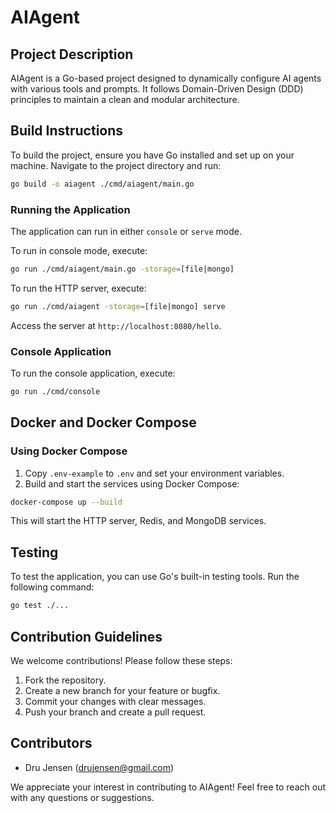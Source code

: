 # AIAgent

## Project Description
AIAgent is a Go-based project designed to dynamically configure AI agents with various tools and prompts. It follows Domain-Driven Design (DDD) principles to maintain a clean and modular architecture.

## Build Instructions
To build the project, ensure you have Go installed and set up on your machine. Navigate to the project directory and run:

```bash
go build -o aiagent ./cmd/aiagent/main.go
```

### Running the Application

The application can run in either `console` or `serve` mode.

To run in console mode, execute:

```bash
go run ./cmd/aiagent/main.go -storage=[file|mongo]
```

To run the HTTP server, execute:

```bash
go run ./cmd/aiagent -storage=[file|mongo] serve
```

Access the server at `http://localhost:8080/hello`.

### Console Application
To run the console application, execute:

```bash
go run ./cmd/console
```

## Docker and Docker Compose
### Using Docker Compose
1. Copy `.env-example` to `.env` and set your environment variables.
2. Build and start the services using Docker Compose:

```bash
docker-compose up --build
```

This will start the HTTP server, Redis, and MongoDB services.

## Testing
To test the application, you can use Go's built-in testing tools. Run the following command:

```bash
go test ./...
```

## Contribution Guidelines
We welcome contributions! Please follow these steps:
1. Fork the repository.
2. Create a new branch for your feature or bugfix.
3. Commit your changes with clear messages.
4. Push your branch and create a pull request.

## Contributors
- Dru Jensen (drujensen@gmail.com)

We appreciate your interest in contributing to AIAgent! Feel free to reach out with any questions or suggestions.
